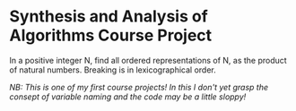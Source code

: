 # Synthesis and Analysis of Algorithms Course Project
In a positive integer N, find all ordered representations of N, as the product of natural numbers. Breaking is in lexicographical order.

*NB: This is one of my first course projects! In this I don't yet grasp the consept of variable naming and the code may be a little sloppy!*